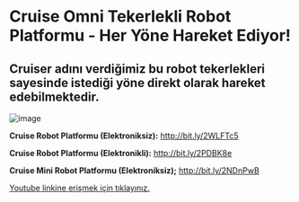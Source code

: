 # Cruise Omni Tekerlekli Robot Platformu - Her Yöne Hareket Ediyor! #

## Cruiser adını verdiğimiz bu robot tekerlekleri sayesinde istediği yöne direkt olarak hareket edebilmektedir. ##

![image](https://user-images.githubusercontent.com/101178401/179939271-b81fab76-ca8c-42f8-a4c7-809b86961118.png)


**Cruise Robot Platformu (Elektroniksiz):** http://bit.ly/2WLFTc5

**Cruise Robot Platformu (Elektronikli):** http://bit.ly/2PDBK8e

**Cruise Mini Robot Platformu (Elektroniksiz);** http://bit.ly/2NDnPwB

[Youtube linkine erişmek için tıklayınız.](https://www.youtube.com/watch?v=EU--0ru7Zhk)
